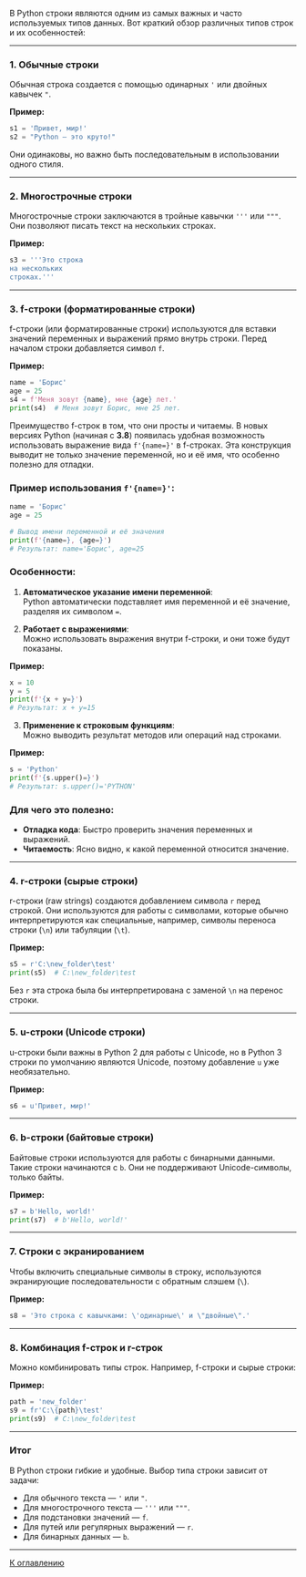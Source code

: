 В Python строки являются одним из самых важных и часто используемых типов данных. Вот краткий обзор различных типов строк и их особенностей:

---

### 1. **Обычные строки**  
Обычная строка создается с помощью одинарных `'` или двойных кавычек `"`.  

**Пример:**  
```python
s1 = 'Привет, мир!'
s2 = "Python — это круто!"
```

Они одинаковы, но важно быть последовательным в использовании одного стиля.

---

### 2. **Многострочные строки**  
Многострочные строки заключаются в тройные кавычки `'''` или `"""`. Они позволяют писать текст на нескольких строках.  

**Пример:**  
```python
s3 = '''Это строка
на нескольких
строках.'''
```

---

### 3. **f-строки (форматированные строки)**  
f-строки (или форматированные строки) используются для вставки значений переменных и выражений прямо внутрь строки. Перед началом строки добавляется символ `f`.

**Пример:**  
```python
name = 'Борис'
age = 25
s4 = f'Меня зовут {name}, мне {age} лет.'
print(s4)  # Меня зовут Борис, мне 25 лет.
```

Преимущество f-строк в том, что они просты и читаемы.
В новых версиях Python (начиная с **3.8**) появилась удобная возможность использовать выражение вида `f'{name=}'` в f-строках. Эта конструкция выводит не только значение переменной, но и её имя, что особенно полезно для отладки.  

### Пример использования `f'{name=}'`:
```python
name = 'Борис'
age = 25

# Вывод имени переменной и её значения
print(f'{name=}, {age=}')
# Результат: name='Борис', age=25
```

### Особенности:
1. **Автоматическое указание имени переменной**:  
   Python автоматически подставляет имя переменной и её значение, разделяя их символом `=`.  
   
2. **Работает с выражениями**:  
   Можно использовать выражения внутри f-строки, и они тоже будут показаны.  

**Пример:**  
```python
x = 10
y = 5
print(f'{x + y=}')
# Результат: x + y=15
```

3. **Применение к строковым функциям**:  
   Можно выводить результат методов или операций над строками.  

**Пример:**  
```python
s = 'Python'
print(f'{s.upper()=}')
# Результат: s.upper()='PYTHON'
```

### Для чего это полезно:
- **Отладка кода**: Быстро проверить значения переменных и выражений.
- **Читаемость**: Ясно видно, к какой переменной относится значение.


---

### 4. **r-строки (сырые строки)**  
r-строки (raw strings) создаются добавлением символа `r` перед строкой. Они используются для работы с символами, которые обычно интерпретируются как специальные, например, символы переноса строки (`\n`) или табуляции (`\t`).  

**Пример:**  
```python
s5 = r'C:\new_folder\test'
print(s5)  # C:\new_folder\test
```

Без `r` эта строка была бы интерпретирована с заменой `\n` на перенос строки.

---

### 5. **u-строки (Unicode строки)**  
u-строки были важны в Python 2 для работы с Unicode, но в Python 3 строки по умолчанию являются Unicode, поэтому добавление `u` уже необязательно.

**Пример:**  
```python
s6 = u'Привет, мир!'
```

---

### 6. **b-строки (байтовые строки)**  
Байтовые строки используются для работы с бинарными данными. Такие строки начинаются с `b`. Они не поддерживают Unicode-символы, только байты.  

**Пример:**  
```python
s7 = b'Hello, world!'
print(s7)  # b'Hello, world!'
```

---

### 7. **Строки с экранированием**  
Чтобы включить специальные символы в строку, используются экранирующие последовательности с обратным слэшем (`\`).

**Пример:**  
```python
s8 = 'Это строка с кавычками: \'одинарные\' и \"двойные\".'
```

---

### 8. **Комбинация f-строк и r-строк**  
Можно комбинировать типы строк. Например, f-строки и сырые строки:  

**Пример:**  
```python
path = 'new_folder'
s9 = fr'C:\{path}\test'
print(s9)  # C:\new_folder\test
```

---

### Итог  
В Python строки гибкие и удобные. Выбор типа строки зависит от задачи:  
- Для обычного текста — `'` или `"`.  
- Для многострочного текста — `'''` или `"""`.  
- Для подстановки значений — `f`.  
- Для путей или регулярных выражений — `r`.  
- Для бинарных данных — `b`.  

---

  [К оглавлению](https://github.com/hypo69/101_python_computer_games_ru/blob/master/cheet_sheets#readme)